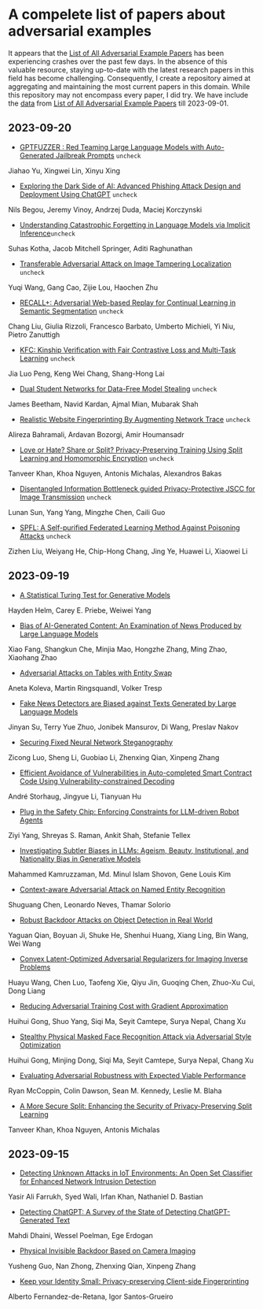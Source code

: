# A compelete list of papers about adversarial examples

It appears that the [List of All Adversarial Example Papers](https://nicholas.carlini.com/writing/2019/all-adversarial-example-papers.html) has been experiencing crashes over the past few days. In the absence of this valuable resource, staying up-to-date with the latest research papers in this field has become challenging. Consequently, I create a repository aimed at aggregating and maintaining the most current papers in this domain. While this repository may not encompass every paper, I did try. We have include the [data](./nicholas.md) from [List of All Adversarial Example Papers](https://nicholas.carlini.com/writing/2019/all-adversarial-example-papers.html) till 2023-09-01.

## 2023-09-20
+ [ GPTFUZZER : Red Teaming Large Language Models with Auto-Generated  Jailbreak Prompts](https://arxiv.org//abs/2309.10253) `uncheck`

Jiahao Yu, Xingwei Lin, Xinyu Xing


+ [ Exploring the Dark Side of AI: Advanced Phishing Attack Design and  Deployment Using ChatGPT](https://arxiv.org//abs/2309.10463) `uncheck`

Nils Begou, Jeremy Vinoy, Andrzej Duda, Maciej Korczynski


+ [ Understanding Catastrophic Forgetting in Language Models via Implicit  Inference](https://arxiv.org//abs/2309.10105)`uncheck`

Suhas Kotha, Jacob Mitchell Springer, Aditi Raghunathan


+ [ Transferable Adversarial Attack on Image Tampering Localization](https://arxiv.org//abs/2309.10243) `uncheck`

Yuqi Wang, Gang Cao, Zijie Lou, Haochen Zhu


+ [ RECALL+: Adversarial Web-based Replay for Continual Learning in Semantic  Segmentation](https://arxiv.org//abs/2309.10479) `uncheck`

Chang Liu, Giulia Rizzoli, Francesco Barbato, Umberto Michieli, Yi Niu, Pietro Zanuttigh


+ [ KFC: Kinship Verification with Fair Contrastive Loss and Multi-Task  Learning](https://arxiv.org//abs/2309.10641) `uncheck`

Jia Luo Peng, Keng Wei Chang, Shang-Hong Lai


+ [ Dual Student Networks for Data-Free Model Stealing](https://arxiv.org//abs/2309.10058) `uncheck`

James Beetham, Navid Kardan, Ajmal Mian, Mubarak Shah


+ [ Realistic Website Fingerprinting By Augmenting Network Trace](https://arxiv.org//abs/2309.10147) `uncheck`

Alireza Bahramali, Ardavan Bozorgi, Amir Houmansadr


+ [ Love or Hate? Share or Split? Privacy-Preserving Training Using Split  Learning and Homomorphic Encryption](https://arxiv.org//abs/2309.10517) `uncheck`

Tanveer Khan, Khoa Nguyen, Antonis Michalas, Alexandros Bakas


+ [ Disentangled Information Bottleneck guided Privacy-Protective JSCC for  Image Transmission](https://arxiv.org//abs/2309.10263) `uncheck`

Lunan Sun, Yang Yang, Mingzhe Chen, Caili Guo


+ [ SPFL: A Self-purified Federated Learning Method Against Poisoning  Attacks](https://arxiv.org//abs/2309.10607) `uncheck`

Zizhen Liu, Weiyang He, Chip-Hong Chang, Jing Ye, Huawei Li, Xiaowei Li


## 2023-09-19
+ [ A Statistical Turing Test for Generative Models](https://arxiv.org//abs/2309.08913)

Hayden Helm, Carey E. Priebe, Weiwei Yang


+ [ Bias of AI-Generated Content: An Examination of News Produced by Large  Language Models](https://arxiv.org//abs/2309.09825)

Xiao Fang, Shangkun Che, Minjia Mao, Hongzhe Zhang, Ming Zhao, Xiaohang Zhao


+ [ Adversarial Attacks on Tables with Entity Swap](https://arxiv.org//abs/2309.08650)

Aneta Koleva, Martin Ringsquandl, Volker Tresp


+ [ Fake News Detectors are Biased against Texts Generated by Large Language  Models](https://arxiv.org//abs/2309.08674)

Jinyan Su, Terry Yue Zhuo, Jonibek Mansurov, Di Wang, Preslav Nakov


+ [ Securing Fixed Neural Network Steganography](https://arxiv.org//abs/2309.09700)

Zicong Luo, Sheng Li, Guobiao Li, Zhenxing Qian, Xinpeng Zhang


+ [ Efficient Avoidance of Vulnerabilities in Auto-completed Smart Contract  Code Using Vulnerability-constrained Decoding](https://arxiv.org//abs/2309.09826)

André Storhaug, Jingyue Li, Tianyuan Hu


+ [ Plug in the Safety Chip: Enforcing Constraints for LLM-driven Robot Agents](https://arxiv.org//abs/2309.09919)

Ziyi Yang, Shreyas S. Raman, Ankit Shah, Stefanie Tellex


+ [ Investigating Subtler Biases in LLMs: Ageism, Beauty, Institutional, and  Nationality Bias in Generative Models](https://arxiv.org//abs/2309.08902)

Mahammed Kamruzzaman, Md. Minul Islam Shovon, Gene Louis Kim


+ [ Context-aware Adversarial Attack on Named Entity Recognition](https://arxiv.org//abs/2309.08999)

Shuguang Chen, Leonardo Neves, Thamar Solorio


+ [ Robust Backdoor Attacks on Object Detection in Real World](https://arxiv.org//abs/2309.08953)

Yaguan Qian, Boyuan Ji, Shuke He, Shenhui Huang, Xiang Ling, Bin Wang, Wei Wang


+ [ Convex Latent-Optimized Adversarial Regularizers for Imaging Inverse  Problems](https://arxiv.org//abs/2309.09250)

Huayu Wang, Chen Luo, Taofeng Xie, Qiyu Jin, Guoqing Chen, Zhuo-Xu Cui, Dong Liang


+ [ Reducing Adversarial Training Cost with Gradient Approximation](https://arxiv.org//abs/2309.09464)

Huihui Gong, Shuo Yang, Siqi Ma, Seyit Camtepe, Surya Nepal, Chang Xu


+ [ Stealthy Physical Masked Face Recognition Attack via Adversarial Style  Optimization](https://arxiv.org//abs/2309.09480)

Huihui Gong, Minjing Dong, Siqi Ma, Seyit Camtepe, Surya Nepal, Chang Xu


+ [ Evaluating Adversarial Robustness with Expected Viable Performance](https://arxiv.org//abs/2309.09928)

Ryan McCoppin, Colin Dawson, Sean M. Kennedy, Leslie M. Blaha


+ [ A More Secure Split: Enhancing the Security of Privacy-Preserving Split  Learning](https://arxiv.org//abs/2309.08697)

Tanveer Khan, Khoa Nguyen, Antonis Michalas


## 2023-09-15
+ [ Detecting Unknown Attacks in IoT Environments: An Open Set Classifier  for Enhanced Network Intrusion Detection](https://arxiv.org//abs/2309.07461)

Yasir Ali Farrukh, Syed Wali, Irfan Khan, Nathaniel D. Bastian


+ [ Detecting ChatGPT: A Survey of the State of Detecting ChatGPT-Generated  Text](https://arxiv.org//abs/2309.07689)

Mahdi Dhaini, Wessel Poelman, Ege Erdogan


+ [ Physical Invisible Backdoor Based on Camera Imaging](https://arxiv.org//abs/2309.07428)

Yusheng Guo, Nan Zhong, Zhenxing Qian, Xinpeng Zhang


+ [ Keep your Identity Small: Privacy-preserving Client-side Fingerprinting](https://arxiv.org//abs/2309.07563)

Alberto Fernandez-de-Retana, Igor Santos-Grueiro